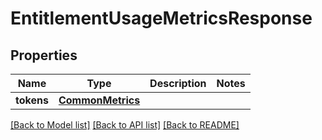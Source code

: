 # EntitlementUsageMetricsResponse

## Properties
Name | Type | Description | Notes
------------ | ------------- | ------------- | -------------
**tokens** | [**CommonMetrics**](CommonMetrics.md) |  | 

[[Back to Model list]](../README.md#documentation-for-models) [[Back to API list]](../README.md#documentation-for-api-endpoints) [[Back to README]](../README.md)


